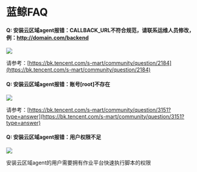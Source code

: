 # 蓝鲸FAQ

#### Q: 安装云区域agent报错：CALLBACK\_URL不符合规范，请联系运维人员修改，例：http://domain.com/backend

![](../../.gitbook/assets/企业微信截图\_16407490269810.png)

请参考：[https://bk.tencent.com/s-mart/community/question/2184](https://bk.tencent.com/s-mart/community/question/2184)

#### Q: 安装云区域agent报错：账号\[root]不存在

![](../../.gitbook/assets/企业微信截图\_16407586012478.png)

请参考：[https://bk.tencent.com/s-mart/community/question/3151?type=answer](https://bk.tencent.com/s-mart/community/question/3151?type=answer)

#### Q: 安装云区域agent报错：用户权限不足

![](../../.gitbook/assets/企业微信截图\_16407674349324.png)

安装云区域agent的用户需要拥有作业平台快速执行脚本的权限

